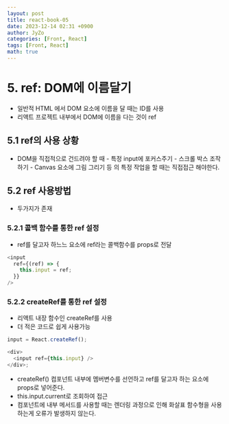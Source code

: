 ```yaml
---
layout: post
title: react-book-05
date: 2023-12-14 02:31 +0900
author: JyZo
categories: [Front, React]
tags: [Front, React]
math: true
---
```


# 5. ref: DOM에 이름달기

- 일반적 HTML 에서 DOM 요소에 이름을 달 때는 ID를 사용
- 리액트 프로젝트 내부에서 DOM에 이름을 다는 것이 ref

## 5.1 ref의 사용 상황

- DOM을 직접적으로 건드려야 할 때 - 특정 input에 포커스주기 - 스크롤 박스 조작하기 - Canvas 요소에 그림 그리기 등
  의 특정 작업을 할 때는 직접접근 해야한다.

## 5.2 ref 사용방법

- 두가지가 존재

### 5.2.1 콜백 함수를 통한 ref 설정

- ref를 달고자 하느느 요소에 ref라는 콜백함수를 props로 전달

```javascript
<input
  ref={(ref) => {
    this.input = ref;
  }}
/>
```

### 5.2.2 createRef를 통한 ref 설정

- 리액트 내장 함수인 createRef를 사용
- 더 적은 코드로 쉽게 사용가능

```javascript
input = React.createRef();

<div>
  <input ref={this.input} />
</div>;
```

- createRef() 컴포넌트 내부에 멤버변수를 선언하고 ref를 달고자 하는 요소에 props로 넣어준다.
- this.input.current로 조회하여 접근
- 컴포넌트에 내부 메서드를 사용할 때는 렌더링 과정으로 인해 화살표 함수형을 사용하는게 오류가 발생하지 않는다.

